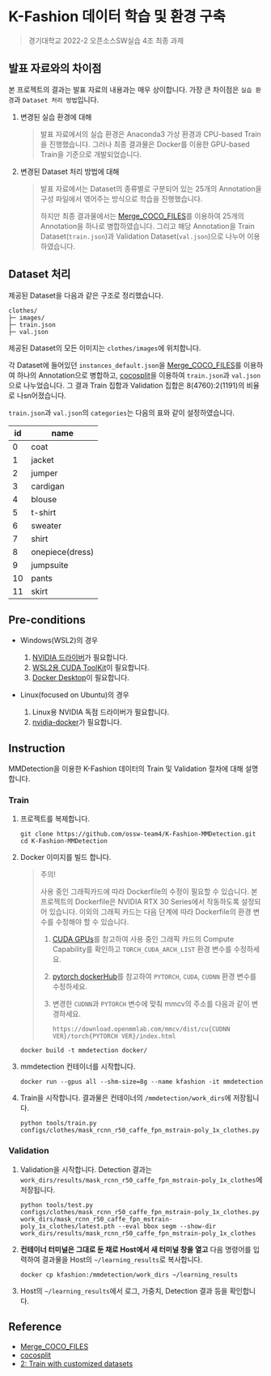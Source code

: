 # K-Fashion 데이터 학습 및 환경 구축

> 경기대학교 2022-2 오픈소스SW실습 4조 최종 과제

## 발표 자료와의 차이점

본 프로젝트의 결과는 발표 자료의 내용과는 매우 상이합니다. 가장 큰 차이점은 `실습 환경`과 `Dataset 처리 방법`입니다.

1. 변경된 실습 환경에 대해

   > 발표 자료에서의 실습 환경은 Anaconda3 가상 환경과 CPU-based Train을 진행했습니다. 그러나 최종 결과물은 Docker를 이용한 GPU-based Train을 기준으로 개발되었습니다.

2. 변경된 Dataset 처리 방법에 대해

   > 발표 자료에서는 Dataset의 종류별로 구분되어 있는 25개의 Annotation을 구성 파일에서 엮어주는 방식으로 학습을 진행했습니다.
   >
   > 하지만 최종 결과물에서는 [Merge_COCO_FILES](https://github.com/mohamadmansourX/Merge_COCO_FILES)를 이용하여 25개의 Annotation을 하나로 병합하였습니다. 그리고 해당 Annotation을 Train Dataset(`train.json`)과 Validation Dataset(`val.json`)으로 나누어 이용하였습니다.

## Dataset 처리

제공된 Dataset을 다음과 같은 구조로 정리했습니다.

```plain
clothes/
├─ images/
├─ train.json
├─ val.json
```

제공된 Dataset의 모든 이미지는 `clothes/images`에 위치합니다.

각 Dataset에 들어있던 `instances_default.json`을 [Merge_COCO_FILES](https://github.com/mohamadmansourX/Merge_COCO_FILES)를 이용하여 하나의 Annotation으로 병합하고, [cocosplit](https://github.com/akarazniewicz/cocosplit)을 이용하여 `train.json`과 `val.json`으로 나누었습니다. 그 결과 Train 집합과 Validation 집합은 8(4760):2(1191)의 비율로 나sn어졌습니다.

`train.json`과 `val.json`의 `categories`는 다음의 표와 같이 설정하였습니다.

| id  | name            |
| --- | --------------- |
| 0   | coat            |
| 1   | jacket          |
| 2   | jumper          |
| 3   | cardigan        |
| 4   | blouse          |
| 5   | t-shirt         |
| 6   | sweater         |
| 7   | shirt           |
| 8   | onepiece(dress) |
| 9   | jumpsuite       |
| 10  | pants           |
| 11  | skirt           |

## Pre-conditions

- Windows(WSL2)의 경우

  1. [NVIDIA 드라이버](https://www.nvidia.co.kr/Download/index.aspx?lang=kr)가 필요합니다.
  2. [WSL2용 CUDA ToolKit](https://docs.nvidia.com/cuda/wsl-user-guide/index.html)이 필요합니다.
  3. [Docker Desktop](https://www.docker.com/products/docker-desktop/)이 필요합니다.

- Linux(focused on Ubuntu)의 경우
  1. Linux용 NVIDIA 독점 드라이버가 필요합니다.
  2. [nvidia-docker](https://github.com/NVIDIA/nvidia-docker)가 필요합니다.

## Instruction

MMDetection을 이용한 K-Fashion 데이터의 Train 및 Validation 절차에 대해 설명합니다.

### Train

1. 프로젝트를 복제합니다.

   ```shell
   git clone https://github.com/ossw-team4/K-Fashion-MMDetection.git
   cd K-Fashion-MMDetection
   ```

2. Docker 이미지를 빌드 합니다.

   > 주의!
   >
   > 사용 중인 그래픽카드에 따라 Dockerfile의 수정이 필요할 수 있습니다. 본 프로젝트의 Dockerfile은 NVIDIA RTX 30 Series에서 작동하도록 설정되어 있습니다. 이외의 그래픽 카드는 다음 단계에 따라 Dockerfile의 환경 변수를 수정해야 할 수 있습니다.
   >
   > 1. [CUDA GPUs](https://developer.nvidia.com/cuda-gpus)를 참고하여 사용 중인 그래픽 카드의 Compute Capability를 확인하고 `TORCH_CUDA_ARCH_LIST` 환경 변수를 수정하세요.
   >
   > 2. [pytorch dockerHub](https://hub.docker.com/r/pytorch/pytorch/tags)를 참고하여 `PYTORCH`, `CUDA`, `CUDNN` 환경 변수를 수정하세요.
   >
   > 3. 변경한 `CUDNN`과 `PYTORCH` 변수에 맞춰 mmcv의 주소를 다음과 같이 변경하세요.
   >
   >    `https://download.openmmlab.com/mmcv/dist/cu{CUDNN VER}/torch{PYTORCH VER}/index.html`

   ```shell
   docker build -t mmdetection docker/
   ```

3. mmdetection 컨테이너를 시작합니다.

   ```shell
   docker run --gpus all --shm-size=8g --name kfashion -it mmdetection
   ```

4. Train을 시작합니다. 결과물은 컨테이너의 `/mmdetection/work_dirs`에 저장됩니다.

   ```shell
   python tools/train.py configs/clothes/mask_rcnn_r50_caffe_fpn_mstrain-poly_1x_clothes.py
   ```

### Validation

1. Validation을 시작합니다. Detection 결과는 `work_dirs/results/mask_rcnn_r50_caffe_fpn_mstrain-poly_1x_clothes`에 저장됩니다.

   ```shell
   python tools/test.py configs/clothes/mask_rcnn_r50_caffe_fpn_mstrain-poly_1x_clothes.py work_dirs/mask_rcnn_r50_caffe_fpn_mstrain-poly_1x_clothes/latest.pth --eval bbox segm --show-dir work_dirs/results/mask_rcnn_r50_caffe_fpn_mstrain-poly_1x_clothes
   ```

2. **컨테이너 터미널은 그대로 둔 채로 Host에서 새 터미널 창을 열고** 다음 명령어를 입력하여 결과물을 Host의 `~/learning_results`로 복사합니다.

   ```shell
   docker cp kfashion:/mmdetection/work_dirs ~/learning_results
   ```

3. Host의 `~/learning_results`에서 로그, 가중치, Detection 결과 등을 확인합니다.

## Reference

- [Merge_COCO_FILES](https://github.com/mohamadmansourX/Merge_COCO_FILES)
- [cocosplit](https://github.com/akarazniewicz/cocosplit)
- [2: Train with customized datasets](https://github.com/open-mmlab/mmdetection/blob/master/docs/en/2_new_data_model.md)
